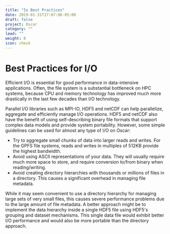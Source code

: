 ```yaml
---
title: "Io Best Practices"
date: 2019-01-31T17:07:06-05:00
draft: false
project: Oscar
category: ""
lead: ""
weight: 0
icon: check
---
```


# Best Practices for I/O

Efficient I/O is essential for good performance in data-intensive
applications. Often, the file system is a substantial bottleneck on HPC
systems, because CPU and memory technology has improved much more
drastically in the last few decades than I/O technology.

Parallel I/O libraries such as MPI-IO, HDF5 and netCDF can help
parallelize, aggregate and efficiently manage I/O operations. HDF5 and
netCDF also have the benefit of using self-describing binary file
formats that support complex data models and provide system portability.
However, some simple guidelines can be used for almost any type of I/O
on Oscar:

-   Try to aggregate small chunks of data into larger reads and writes.
    For the GPFS file systems, reads and writes in multiples of 512KB
    provide the highest bandwidth.
-   Avoid using ASCII representations of your data. They will usually
    require much more space to store, and require conversion to/from
    binary when reading/writing.
-   Avoid creating directory hierarchies with thousands or millions of
    files in a directory. This causes a significant overhead in managing
    file metadata.

While it may seem convenient to use a directory hierarchy for managing
large sets of very small files, this causes severe performance problems
due to the large amount of file metadata. A better approach might be to
implement the data hierarchy inside a single HDF5 file using HDF5's
grouping and dataset mechanisms. This single data file would exhibit
better I/O performance and would also be more portable than the
directory approach.
